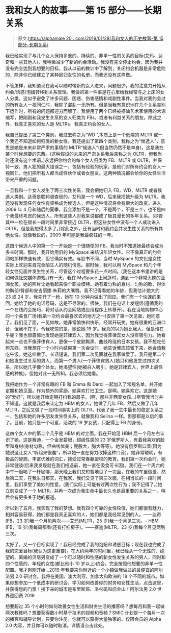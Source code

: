 # 我和女人的故事——第 15 部分——长期关系

> 原文:[https://alphamale 20 . com/2019/01/28/我和女人的历史故事-第 15 部分-长期关系/](https://alphamale20.com/2019/01/28/the-story-of-my-history-with-women-part-15-long-term-relationships/)

我已经实现了与几个女人保持多重的、持续的、非单一性的关系的目标(艾玛、达奇和一些其他人)，我稍微减少了新的约会活动。我没有完全停止约会，因为我并没有完全达到我想要的目标，我从以前的教训中了解到，关闭约会机器是非常危险的，除非你已经建立了某种回归女性的名册，而我还没有这样做。

不管怎样，我知道现在我可以随时带新的女人进来，问题很少，我的注意力开始从约会/诱惑/泡妞转移到关系管理。我做的第一件事是在心里给我经常与之上床的女人分类。这似乎避免了许多问题、困惑、伤害感情和戏剧性事件。当我对我约会过的所有女人一视同仁时，我除了混乱一无所有。但是当我有意识地在几个关系类别下运作时，所有的问题都迎刃而解了。我使用了两个已经被搭讪艺术家使用的术语缩写，把刚刚和我发生关系的女人归类为 FBs，或者有利益关系的朋友。除此之外，我真正喜欢的女人是 MLTRs，我真正约会的女人。

我自己提出了第三个类别，我过去称之为“WD ”,本质上是一个低端的 MLTR 或一个我还不知道如何归类的新女性。我还提出了第四个类别，我称之为“候选人”，意思是她是未来非常严肃的事情的 MLTR“候选人”(但当然仍然不是单身)，这是我在某个时候想要的东西。(这种假设的未来的严肃关系我后来称之为 OLTR，但我当时还没有这个术语。)永远把你约会的每个女人归类为 FB、MLTR 或 OLTR，并保持一致。男人犯的最大错误之一，包括有经验的玩家，是他们对所有约会的女人一视同仁。他们把所有人都当成性伙伴或者女朋友。这两种情况都会给你的女性生活带来严重的问题。

一旦我和一个女人发生了两三次性关系，我会把她归入 FB，WD，MLTR 或者候选人类别。达奇是联邦调查局的。艾玛是一个 WD，后来我把她升级为 MLTR。我还没有发现任何女性有资格成为候选人，但是这种情况将会有很大的改变。进入 2009 年 4 月和随后的夏季，我会添加不是一个，不是两个，不是三个，也不是四个我最终考虑的候选人，所有这些人对我来说都成了极其漫长的多年关系。(尽管其中一位在很长一段时间里非常接近 OLTR，但这些女性中没有一个人成功进入 OLTR。但是我想得太多了。)除此之外，还有当时和我约会并发生性关系的所有其他女性。就像我说的，2009 年可能是我最疯狂的一年。

这四个候选人中的第一个一开始是一个很随便的 FB。我当时不知道她最终会成为多长时间。那时，我开始用旧的 MySpace 来结识年轻女性。它不像真正的约会网站那样快速有效，但它确实有效。与脸书不同，当时 MySpace 的文化是女性实际上欢迎来自完全陌生人的随机信息。那时候，我可以用 MySpace 和几个年轻女性见面并发生性关系，尽管这个过程要多花一点时间。(我在这本书里讲的是如何做社交媒体游戏。)有一天，我在 MySpace 上闲逛时，遇到一个非常火辣的亚洲女孩，她的照片让她看起来像个职业模特。她有着匀称的身材、匀称的脸、得体的胸部/臀部和安吉丽娜·朱莉的大嘴唇。我不记得看她的年龄，但我估计她大约 23 或 24 岁。我先开了一枪，她在 10 分钟内做出了回应。我们有一个快速的来回，她给了她的电话号码，这是不寻常的。很快，我们在电话上发短信(遵循我的一个在线约会技巧，将对话从约会网站或应用程序上转移开)。我在当地购物中心的一个美食广场(我第一次约会最喜欢去的地方之一)安排了第一次见面，她同意了。我们见了面，一见如故。她非常愉快和快乐，经常开玩笑。她有很重的亚洲口音，但我不在乎。令我吃惊的是，她说她 19 岁。我真的以为她比我大，但是谁在乎呢？我也很震惊地发现她是菲律宾人，因为我觉得菲律宾女人没有吸引力。她看起来一点也不像菲律宾人，更像一个皮肤黝黑、曲线玲珑的日本女孩。我不想吃任何东西，当我想在一个小时内结束第一次会议时，她告诉我应该留下来，她会请我吃午饭。她这样做了。长话短说，我们第二次见面就在我家做爱了。我只是第二个和她发生过关系的男人，而第一个男人(一个菲律宾男人)她只和他发生过四次关系，所以她几乎像个处女。她渴望性(她被白人吸引，她是菲律宾人，世界上最性感的种族)，但她对此一无所知。我必须给她看。

我把她作为一个非常有趣的 FB 和 Emma 和 Darci 一起加入了常规名单，并开始定期和她见面。作为额外的奖励，她喜欢打扫卫生。是啊。她喜欢它。这是她的“爱好”，所以她开始定期打扫我的房子。(啊，那些非西亚女孩...)尽管我当时并不知道，这就是我后来认定为 HBM 的女人，她做了几年 FB，然后又做了几年 MLTR，之后又做了一段时间事实上的 OLTR，代表了我一生中最长的稳定关系之一，包括和她的许多朋友发生性关系，就像我和 Selina 一样。但那都是以后的事了。目前，她只是一个可爱，活泼的 19 岁女孩，只配得上 FB 的身份。

这四个女人中的第二个几乎是 HBM 的对立面。我在开始见 HBM 后一个月左右认识了她。这是赛迪，一个金发碧眼，超级性感的 23 岁俄罗斯人，有着我喜欢的脸型和身材(身材匀称，但曲线优美；屁股大，胸大等等)。她没有俄罗斯口音(因为她说这让女人“听起来很蠢”，所以她一直在努力改掉这种口音)。她非常聪明，有极高的智商，丰富优雅的词汇，接受过常春藤盟校的教育。我们第一次约会时，她非常健谈(后来我发现就在我们相遇前，她一直在吸食可卡因)。我们在一个周六的中午一起喝了一杯咖啡，那天晚上我们又短暂地见了一次面，在我的车里做爱，然后第二天，在我生日那天，在我家，我们又见了第三次面，在相当长的一段时间里，我们享受了美妙的性爱。(我们实际上可能有过两次性行为；我不记得了。)她立刻变成了一个 MLTR，并再一次成为我生命中最长久也是最重要的关系之一。稍后会有更多关于她的报道。

所以到了五月，我实现了我的梦想。我有四个可靠的女性轮值，她们都很有魅力，相对容易获得，她们都是我真正喜欢的人，她们都是我经常见到的人。——达奇(FB，23 岁)我一个月见两次——艾玛(MLTR，25 岁)我一个月见三次。- HBM (FB，19 岁)我每周都看(还有打扫房子)。——赛迪(MLTR，23 岁)我每个月见两到三次。

太好了。又一个目标实现了！我已经完成了我的泡妞和诱惑目标；现在我也完成了我的恋爱目标(我认为这更重要)。在大约两年的时间里，我已经从一个无性的、绝望的、离婚的贝塔男变成了一个可以随时和性感的新女性发生关系的男人，同时和四个性感的、年轻的女性(都比他小 10 岁以上)约会，完全按照他想要的非单一性配置。我才刚刚开始...2019 年我要来你附近的一个小镇做我做过的最便宜的阿尔法男 2.0 研讨会。我将在美国、澳大利亚、加拿大和欧洲的 18 个不同的城市。如果你想参加一个低成本的研讨会，学习如何改善你的财务和女性生活，点击这里，并获得您的门票！接下来的城市是布里斯班、洛杉矶和旧金山！阿尔法男 2.0 世界巡回赛 2019

想要超过 35 个小时的如何改善女性生活和财务生活的播客吗？想每月和我一起做两次教练吗？想要获得数小时基于技术的视频和音频？SMIC 计划是一个每月一次的播客和辅导计划，只要你注册，你就可以获得大量独家的、仅限会员的 Alpha 2.0 内容，并且你可以随时取消。详情请点击此处。